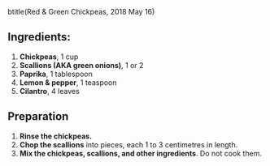btitle(Red & Green Chickpeas, 2018 May 16)

## Ingredients:

1. **Chickpeas**, 1 cup
2. **Scallions (AKA green onions)**, 1 or 2
3. **Paprika**, 1 tablespoon
4. **Lemon & pepper**, 1 teaspoon
5. **Cilantro**, 4 leaves

## Preparation

1. **Rinse the chickpeas.**
2. **Chop the scallions** into pieces, each 1 to 3 centimetres in length.
3. **Mix the chickpeas, scallions, and other ingredients**. Do not cook them.